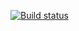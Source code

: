 [![Build status](https://ci.appveyor.com/api/projects/status/c2p0giiwqspvsc1v?svg=true)](https://ci.appveyor.com/project/Olga-Ryzhova/animation)

